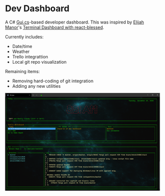 # Dev Dashboard

A C# [Gui.cs](https://github.com/migueldeicaza/gui.cs)-based developer dashboard. This was inspired by [Elijah Manor](https://elijahmanor.com/)'s [Terminal Dashboard with react-blessed](https://elijahmanor.com/blog/react-blessed).

Currently includes:

* Date/time
* Weather
* Trello integrattion
* Local git repo visualization

Remaining items:

* Removing hard-coding of git integration
* Adding any new utilities

![screenshot](docs/screenshot.png)

